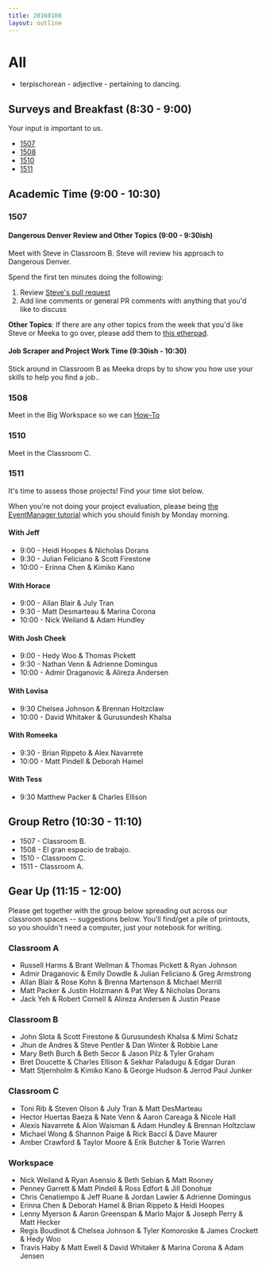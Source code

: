 ```yaml
---
title: 20160108
layout: outline
---
```


# All

* terpischorean - adjective - pertaining to dancing.

## Surveys and Breakfast (8:30 - 9:00)

Your input is important to us.

* [1507](https://docs.google.com/forms/d/1YcqKNRCXTFI_6qnMu8uFbvr6kL1iHEQBhTEgMJFQblI/viewform)
* [1508](http://goo.gl/forms/Sfj4L2WIH3)
* [1510](https://docs.google.com/a/casimircreative.com/forms/d/1M_cAQ_kSMlCwLyqfO1li4HFi8ynFB2l-sBGcdDhCw-E/viewform)
* [1511]()

## Academic Time (9:00 - 10:30)

### 1507

#### Dangerous Denver Review and Other Topics (9:00 - 9:30ish)

Meet with Steve in Classroom B. Steve will review his approach to Dangerous Denver.

Spend the first ten minutes doing the following:

1. Review [Steve's pull request](https://github.com/turingschool-examples/dangerous-denver/pull/1)
1. Add line comments or general PR comments with anything that you'd like to discuss

**Other Topics**: If there are any other topics from the week that you'd like Steve or Meeka to go over, please add them to [this etherpad](https://public.etherpad-mozilla.org/p/1507-2016-01-08).

#### Job Scraper and Project Work Time (9:30ish - 10:30)

Stick around in Classroom B as Meeka drops by to show you how use your skills to help you find a job..

### 1508

Meet in the Big Workspace so we can [How-To](https://github.com/turingschool/lesson_plans/blob/master/ruby_03-professional_rails_applications/howto-howto.md)

### 1510

Meet in the Classroom C.

### 1511

It's time to assess those projects! Find your time slot below.

When you're not doing your project evaluation, please being [the EventManager tutorial](http://tutorials.jumpstartlab.com/projects/eventmanager.html) which you should finish by Monday morning.

#### With Jeff

* 9:00 - Heidi Hoopes & Nicholas Dorans
* 9:30 - Julian Feliciano & Scott Firestone
* 10:00 - Erinna Chen & Kimiko Kano

#### With Horace

* 9:00 - Allan Blair & July Tran
* 9:30 - Matt Desmarteau & Marina Corona
* 10:00 - Nick Weiland & Adam Hundley

#### With Josh Cheek

* 9:00 - Hedy Woo & Thomas Pickett
* 9:30 - Nathan Venn & Adrienne Domingus
* 10:00 - Admir Draganovic & Alireza Andersen

#### With Lovisa

* 9:30 Chelsea Johnson & Brennan Holtzclaw
* 10:00 - David Whitaker & Gurusundesh Khalsa

#### With Romeeka

* 9:30 - Brian Rippeto & Alex Navarrete
* 10:00 - Matt Pindell & Deborah Hamel

#### With Tess

* 9:30 Matthew Packer & Charles Ellison

## Group Retro (10:30 - 11:10)

* 1507 - Classroom B.
* 1508 - El gran espacio de trabajo.
* 1510 - Classroom C.
* 1511 - Classroom A.

## Gear Up (11:15 - 12:00)

Please get together with the group below spreading out across our classroom spaces -- suggestions below. You'll find/get a pile of printouts, so you shouldn't need a computer, just your notebook for writing.

### Classroom A

* Russell Harms & Brant Wellman & Thomas Pickett & Ryan Johnson
* Admir Draganovic & Emily Dowdle & Julian Feliciano & Greg Armstrong
* Allan Blair & Rose Kohn & Brenna Martenson & Michael Merrill
* Matt Packer & Justin Holzmann & Pat Wey & Nicholas Dorans
* Jack Yeh & Robert Cornell & Alireza Andersen & Justin Pease

### Classroom B

* John Slota & Scott Firestone & Gurusundesh Khalsa & Mimi Schatz
* Jhun de Andres & Steve Pentler & Dan Winter & Robbie Lane
* Mary Beth Burch & Beth Secor & Jason Pilz & Tyler Graham
* Bret Doucette & Charles Ellison & Sekhar Paladugu & Edgar Duran
* Matt Stjernholm & Kimiko Kano & George Hudson & Jerrod Paul Junker

### Classroom C

* Toni Rib & Steven Olson & July Tran & Matt DesMarteau
* Hector Huertas Baeza & Nate Venn & Aaron Careaga & Nicole Hall
* Alexis Navarrete & Alon Waisman & Adam Hundley & Brennan Holtzclaw
* Michael Wong & Shannon Paige & Rick Bacci & Dave Maurer
* Amber Crawford & Taylor Moore & Erik Butcher & Torie Warren

### Workspace

* Nick Weiland & Ryan Asensio & Beth Sebian & Matt Rooney
* Penney Garrett & Matt Pindell & Ross Edfort & Jill Donohue
* Chris Cenatiempo & Jeff Ruane & Jordan Lawler & Adrienne Domingus
* Erinna Chen & Deborah Hamel & Brian Rippeto & Heidi Hoopes
* Lenny Myerson & Aaron Greenspan & Marlo Major & Joseph Perry & Matt Hecker
* Regis Boudinot & Chelsea Johnson & Tyler Komoroske & James Crockett & Hedy Woo
* Travis Haby & Matt Ewell & David Whitaker & Marina Corona & Adam Jensen
